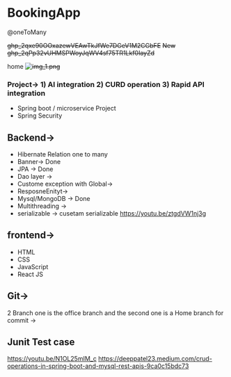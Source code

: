 # BookingApp
@oneToMany

~~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~~
~~New~~
~~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~~

home
~~![img_1.png](img_1.png)~~

### Project-> 1) AI integration 2) CURD operation 3) Rapid API integration


* Spring boot / microservice Project
* Spring Security
## Backend->
* Hibernate Relation one to many
* Banner-> Done
* JPA -> Done
* Dao layer ->
* Custome exception with Global->
* ResposneEnityt->
* Mysql/MongoDB -> Done
* Multithreading ->
* serializable -> 
cusetam serializable https://youtu.be/ztgdVW1nj3g
## frontend->
* HTML
* CSS
* JavaScript
* React JS

## Git->
2 Branch one is the office branch and the second one is a Home branch for commit ->

## Junit Test case


https://youtu.be/N1OL25mIM_c
https://deeppatel23.medium.com/crud-operations-in-spring-boot-and-mysql-rest-apis-9ca0c15bdc73